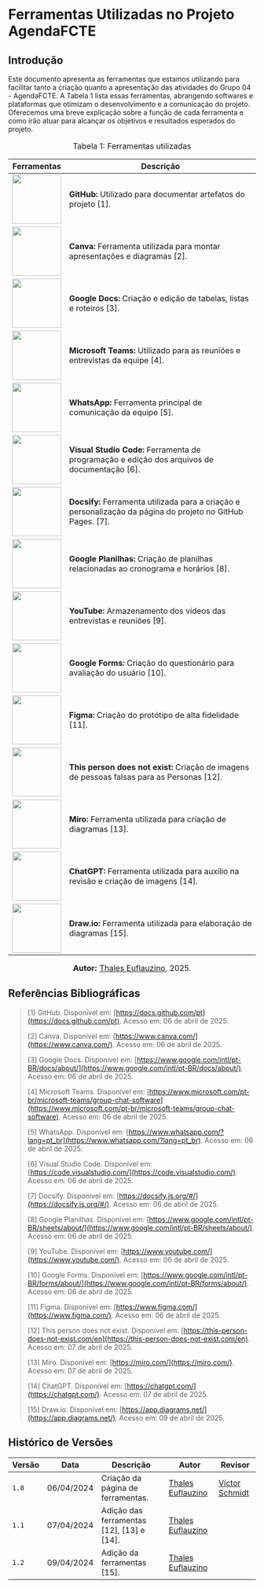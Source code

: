 # Ferramentas Utilizadas no Projeto AgendaFCTE

## Introdução

Este documento apresenta as ferramentas que estamos utilizando para facilitar tanto a criação quanto a apresentação das atividades do Grupo 04 - AgendaFCTE. A Tabela 1 lista essas ferramentas, abrangendo softwares e plataformas que otimizam o desenvolvimento e a comunicação do projeto. Oferecemos uma breve explicação sobre a função de cada ferramenta e como irão atuar para alcançar os objetivos e resultados esperados do projeto.

<div align="center">
<font size="3"><p style="text-align: center">Tabela 1: Ferramentas utilizadas</p></font>

<table>
  <thead>
    <tr>
      <th>Ferramentas</th>
      <th>Descrição</th>
    </tr>
  </thead>
  <tbody>
    <tr>
      <td><img src="https://github.com/Requisitos-de-Software/2023.2-ConecteSUS/blob/main/docs/imagens/github_logo.png?raw=true" width="100" height="100"></td>
      <td><b>GitHub:</b> Utilizado para documentar artefatos do projeto [1].</td>
    </tr>
    <tr>
      <td><img src="https://github.com/Requisitos-de-Software/2023.2-ConecteSUS/blob/main/docs/imagens/canva-logo.png?raw=true" width="100" height="100"></td>
      <td><b>Canva:</b> Ferramenta utilizada para montar apresentações e diagramas [2].</td>
    </tr>
    <tr>
      <td><img src="https://github.com/Requisitos-de-Software/2023.2-ConecteSUS/blob/main/docs/imagens/googledocs_logo.png?raw=true" width="100" height="100"></td>
      <td><b>Google Docs:</b> Criação e edição de tabelas, listas e roteiros [3].</td>
    </tr>
    <tr>
      <td><img src="https://github.com/Requisitos-de-Software/2023.2-ConecteSUS/blob/main/docs/imagens/Microsoft_Teams-logo.png?raw=true" width="100" height="100"></td>
      <td><b>Microsoft Teams:</b> Utilizado para as reuniões e entrevistas da equipe [4].</td>
    </tr>
    <tr>
      <td><img src="https://raw.githubusercontent.com/Requisitos-de-Software/2023.2-ConecteSUS/main/docs/imagens/Whatsapp-logo.webp?raw=true" width="100" height="100"></td>
      <td><b>WhatsApp:</b> Ferramenta principal de comunicação da equipe [5].</td>
    </tr>
    <tr>
      <td><img src="https://github.com/Requisitos-de-Software/2023.2-ConecteSUS/blob/main/docs/imagens/Vscode-logo.png?raw=true" width="100" height="100"></td>
      <td><b>Visual Studio Code:</b> Ferramenta de programação e edição dos arquivos de documentação [6].</td>
    </tr>
    <tr>
      <td><img src="https://docsify.js.org/_media/icon.svg" width="100" height="100"></td>
      <td><b>Docsify:</b> Ferramenta utilizada para a criação e personalização da página do projeto no GitHub Pages. [7].</td>
    </tr>
    <tr>
      <td><img src="https://github.com/Requisitos-de-Software/2023.2-ConecteSUS/blob/main/docs/imagens/google_planilhas_Logo.jpg?raw=true" width="100" height="100"></td>
      <td><b>Google Planilhas:</b> Criação de planilhas relacionadas ao cronograma e horários [8].</td>
    </tr>
      <td><img src="https://github.com/Requisitos-de-Software/2023.2-Economia-DF/blob/main/docs/imagens/YouTube-logo.png?raw=true" width="100" height="100"/></td>
      <td><b>YouTube:</b> Armazenamento dos vídeos das entrevistas e reuniões [9].</td>
    </tr>
    <tr>
      <td><img src="https://github.com/Requisitos-de-Software/2023.2-ConecteSUS/blob/main/docs/imagens/logo-google%20forms.png?raw=true" width="100" height="100"></td>
      <td><b>Google Forms:</b> Criação do questionário para avaliação do usuário [10].</td>
    </tr>
    <tr>
      <td><img src="https://github.com/Requisitos-de-Software/2023.2-ConecteSUS/blob/main/docs/imagens/figma-logo.png?raw=true" width="100" height="100"></td>
      <td><b>Figma:</b> Criação do protótipo de alta fidelidade [11].</td>
    </tr>
    <tr>
      <td><img src="https://github.com/Requisitos-de-Software/2023.2-Economia-DF/blob/main/docs/imagens/this%20person-logo.jpg?raw=true" width="100" height="100"></td>
      <td><b>This person does not exist:</b> Criação de imagens de pessoas falsas para as Personas [12].</td>
    </tr>
    <tr>
      <td><img src="https://encrypted-tbn0.gstatic.com/images?q=tbn:ANd9GcReiR9qRMky8dLd7rAPGI7iJaF7jyPx_izgtA&s" width="100" height="100"></td>
      <td><b>Miro:</b> Ferramenta utilizada para criação de diagramas [13].</td>
    </tr>
    <tr>
      <td><img src="https://encrypted-tbn0.gstatic.com/images?q=tbn:ANd9GcT4KVO4qEhr-Hlcd2Eh2tqPGof7gB8vpLDs-Q&s" width="100" height="100"></td>
      <td><b>ChatGPT:</b> Ferramenta utilizada para auxílio na revisão e criação de imagens [14].</td>
    </tr>
    <tr>
      <td><img src="https://upload.wikimedia.org/wikipedia/commons/thumb/3/3e/Diagrams.net_Logo.svg/1200px-Diagrams.net_Logo.svg.png" width="100" height="100"></td>
      <td><b>Draw.io:</b> Ferramenta utilizada para elaboração de diagramas [15].</td>
    </tr>
  </tbody>
</table>

<font size="3"><p style="text-align: center"><b>Autor:</b> <a href="https://github.com/thaleseuflauzino">Thales Euflauzino</a>, 2025.</p></font>
</div>

## Referências Bibliográficas

> [1] GitHub. Disponível em: [https://docs.github.com/pt](https://docs.github.com/pt). Acesso em: 06 de abril de 2025.
> 
> [2] Canva. Disponível em: [https://www.canva.com/](https://www.canva.com/). Acesso em: 06 de abril de 2025.
>
> [3] Google Docs. Disponível em: [https://www.google.com/intl/pt-BR/docs/about/](https://www.google.com/intl/pt-BR/docs/about/). Acesso em: 06 de abril de 2025.
>
> [4] Microsoft Teams. Disponível em: [https://www.microsoft.com/pt-br/microsoft-teams/group-chat-software](https://www.microsoft.com/pt-br/microsoft-teams/group-chat-software). Acesso em: 06 de abril de 2025.
>
> [5] WhatsApp. Disponível em:  [https://www.whatsapp.com/?lang=pt_br](https://www.whatsapp.com/?lang=pt_br). Acesso em: 06 de abril de 2025.
>
> [6] Visual Studio Code. Disponível em:  [https://code.visualstudio.com/](https://code.visualstudio.com/). Acesso em: 06 de abril de 2025.
>
> [7] Docsify. Disponível em: [https://docsify.js.org/#/](https://docsify.js.org/#/). Acesso em: 06 de abril de 2025.
>
> [8] Google Planilhas. Disponível em: [https://www.google.com/intl/pt-BR/sheets/about/](https://www.google.com/intl/pt-BR/sheets/about/). Acesso em: 06 de abril de 2025.
>
> [9] YouTube. Disponível em: [https://www.youtube.com/](https://www.youtube.com/). Acesso em: 06 de abril de 2025.
>
> [10] Google Forms. Disponível em: [https://www.google.com/intl/pt-BR/forms/about/](https://www.google.com/intl/pt-BR/forms/about/). Acesso em: 06 de abril de 2025.
>
> [11] Figma. Disponível em: [https://www.figma.com/](https://www.figma.com/). Acesso em: 06 de abril de 2025.
>
> [12] This person does not exist. Disponível em: [https://this-person-does-not-exist.com/en](https://this-person-does-not-exist.com/en). Acesso em: 07 de abril de 2025.
>
> [13] Miro. Disponível em: [https://miro.com/](https://miro.com/). Acesso em: 07 de abril de 2025.
>
> [14] ChatGPT. Disponível em: [https://chatgpt.com/](https://chatgpt.com/). Acesso em: 07 de abril de 2025.
>
> [15] Draw.io. Disponível em: [https://app.diagrams.net/](https://app.diagrams.net/). Acesso em: 09 de abril de 2025.

## Histórico de Versões

| Versão | Data       | Descrição | Autor     |       Revisor         |
| ------ | ---------- | --------- | --------- | --------------------- |
| `1.0`  | 06/04/2024 |        Criação da página de ferramentas.         | [Thales Euflauzino](https://github.com/thaleseuflauzino) | [Víctor Schmidt](https://github.com/moonshinerd) |
| `1.1`  | 07/04/2024 |        Adição das ferramentas [12], [13] e [14].         | [Thales Euflauzino](https://github.com/thaleseuflauzino) |  |
| `1.2`  | 09/04/2024 |        Adição da ferramentas [15].         | [Thales Euflauzino](https://github.com/thaleseuflauzino) |  |
